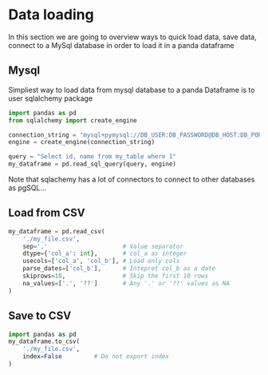 # Data loading

In this section we are going to overview ways to quick load data, save data, connect to a MySql database in order to load it in a panda dataframe

## Mysql

Simpliest way to load data from mysql database to a panda Dataframe is to user sqlalchemy package

```python
import pandas as pd
from sqlalchemy import create_engine

connection_string = "mysql+pymysql://DB_USER:DB_PASSWORD@DB_HOST:DB_PORT/DB_NAME"
engine = create_engine(connection_string)

query = "Select id, name from my_table where 1"
my_dataframe = pd.read_sql_query(query, engine)

```

Note that sqlachemy has a lot of connectors to connect to other databases as pgSQL...

## Load from CSV
```python
my_dataframe = pd.read_csv(
    './my_file.csv',
    sep=','                     # Value separator
    dtype={'col_a': int},       # col_a as integer
    usecols=['col_a', 'col_b'], # Load only cols
    parse_dates=['col_b'],      # Intepret col_b as a date
    skiprows=10,                # Skip the first 10 rows
    na_values=['.', '??']       # Any '.' or '??' values as NA
)
```

## Save to CSV

```python
import pandas as pd
my_dataframe.to_csv(
    './my_file.csv',
    index=False         # Do not export index
)
```

